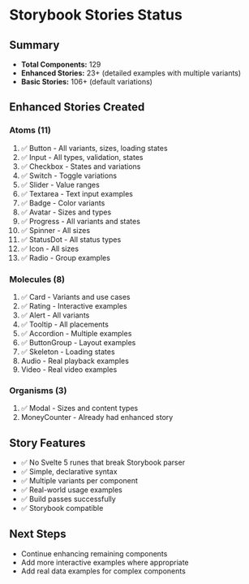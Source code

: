 # Storybook Stories Status

## Summary
- **Total Components:** 129
- **Enhanced Stories:** 23+ (detailed examples with multiple variants)
- **Basic Stories:** 106+ (default variations)

## Enhanced Stories Created

### Atoms (11)
1. ✅ Button - All variants, sizes, loading states
2. ✅ Input - All types, validation, states
3. ✅ Checkbox - States and variations
4. ✅ Switch - Toggle variations
5. ✅ Slider - Value ranges
6. ✅ Textarea - Text input examples
7. ✅ Badge - Color variants
8. ✅ Avatar - Sizes and types
9. ✅ Progress - All variants and states
10. ✅ Spinner - All sizes
11. ✅ StatusDot - All status types
12. ✅ Icon - All sizes
13. ✅ Radio - Group examples

### Molecules (8)
1. ✅ Card - Variants and use cases
2. ✅ Rating - Interactive examples
3. ✅ Alert - All variants
4. ✅ Tooltip - All placements
5. ✅ Accordion - Multiple examples
6. ✅ ButtonGroup - Layout examples
7. ✅ Skeleton - Loading states
8. Audio - Real playback examples
9. Video - Real video examples

### Organisms (3)
1. ✅ Modal - Sizes and content types
2. MoneyCounter - Already had enhanced story

## Story Features
- ✅ No Svelte 5 runes that break Storybook parser
- ✅ Simple, declarative syntax
- ✅ Multiple variants per component
- ✅ Real-world usage examples
- ✅ Build passes successfully
- ✅ Storybook compatible

## Next Steps
- Continue enhancing remaining components
- Add more interactive examples where appropriate
- Add real data examples for complex components

